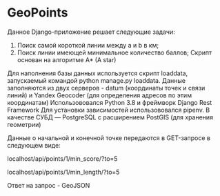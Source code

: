 # GeoPoints

Данное Django-приложение решает следующие задачи:
1) Поиск самой короткой линии между a и b в км;
2) Поиск линии имеющей минимальное количество баллов;
Скрипт основан на алгоритме A* (A star)

Для наполнения базы данных используется скрипт loaddata, запускаемый командой python manage.py loaddata. 
Данные заполняются из двух серверов - datum (координаты точек и связи линий) и Yandex Geocoder (для определения адресов по этим координатам)
Использововался Python 3.8 и фреймворк Django Rest Framework
Для установки зависимостей использововался pipenv.
В качестве СУБД — PostgreSQL с расширением PostGIS (для хранения
геометрии)



Данные о начальной и конечной точке передаются в GET-запросе в следующем виде:

localhost/api/points/1/min_score/?to=5

localhost/api/points/1/min_length/?to=5


Ответ на запрос - GeoJSON
